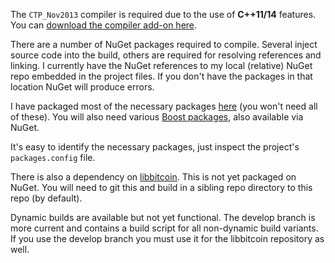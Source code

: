 The `CTP_Nov2013` compiler is required due to the use of **C++11/14** features. You can [download the compiler add-on here](http://www.microsoft.com/en-us/download/details.aspx?id=41151).

There are a number of NuGet packages required to compile. Several inject source code into the build, others are required for resolving references and linking. I currently have the NuGet references to my local (relative) NuGet repo embedded in the project files. If you don't have the packages in that location NuGet will produce errors.

I have packaged most of the necessary packages [here](http://www.nuget.org/profiles/evoskuil/) (you won't need all of these). You will also need various [Boost packages](http://sergey-shandar.blogspot.com/2013/08/boost-on-nugetorg.html), also available via NuGet.

It's easy to identify the necessary packages, just inspect the project's `packages.config` file.

There is also a dependency on [libbitcoin](https://github.com/libbitcoin/libbitcoin). This is not yet packaged on NuGet. You will need to git this and build in a sibling repo directory to this repo (by default).

Dynamic builds are available but not yet functional. The develop branch is more current and contains a build script for all non-dynamic build variants. If you use the develop branch you must use it for the libbitcoin repository as well.
